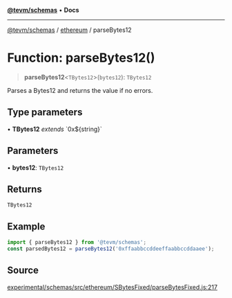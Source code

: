 [**@tevm/schemas**](../../README.md) • **Docs**

***

[@tevm/schemas](../../modules.md) / [ethereum](../README.md) / parseBytes12

# Function: parseBytes12()

> **parseBytes12**\<`TBytes12`\>(`bytes12`): `TBytes12`

Parses a Bytes12 and returns the value if no errors.

## Type parameters

• **TBytes12** *extends* \`0x$\{string\}\`

## Parameters

• **bytes12**: `TBytes12`

## Returns

`TBytes12`

## Example

```ts
import { parseBytes12 } from '@tevm/schemas';
const parsedBytes12 = parseBytes12('0xffaabbccddeeffaabbccddaaee');
```

## Source

[experimental/schemas/src/ethereum/SBytesFixed/parseBytesFixed.js:217](https://github.com/evmts/tevm-monorepo/blob/main/experimental/schemas/src/ethereum/SBytesFixed/parseBytesFixed.js#L217)
